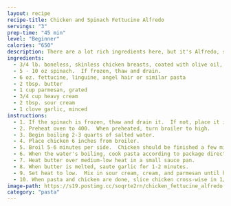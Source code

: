 ```yaml
---
layout: recipe
recipe-title: Chicken and Spinach Fettucine Alfredo
servings: "3"
prep-time: "45 min"
level: "Beginner"
calories: "650"
description: There are a lot rich ingredients here, but it's Alfredo, so it's supposed to be decadent.
ingredients:
  - 3/4 lb. boneless, skinless chicken breasts, coated with olive oil, salt, and pepper
  - 5 - 10 oz spinach.  If frozen, thaw and drain.
  - 6 oz. fettucine, linguine, angel hair or similar pasta
  - 2 tbsp. butter
  - 1 cup parmesan, grated
  - 3/4 cup heavy cream
  - 2 tbsp. sour cream
  - 1 clove garlic, minced
instructions:
  - 1. If the spinach is frozen, thaw and drain it.  If not, place it in a microwave safe dish with 1 tbsp. water and nuke it for a minute or until wilted.
  - 2. Preheat oven to 400.  When preheated, turn broiler to high. 
  - 3. Begin boiling 2-3 quarts of salted water. 
  - 4. Place chicken 6 inches from broiler.
  - 5. Broil 5-6 minutes per side.  Chicken should be finished a few minutes prior to pasta, so it can rest on a cutting board. 
  - 6. When the water's boiling, cook pasta according to package directions. 
  - 7. Heat butter over medium-low heat in a small sauce pan.
  - 8. When butter is melted, saute garlic for 1-2 minutes. 
  - 9. Set heat to low.  Mix in sour cream, cream, and parmesan until heated through.
  - 10. When pasta and chicken are done, slice chicken cross-wise in 1/4 slices.  Mix spinach, alfredo sauce, and pasta.  Top with chicken.
image-path: https://s19.postimg.cc/soqrte2rn/chicken_fettucine_alfredo.jpg
category: "pasta"
---
```

